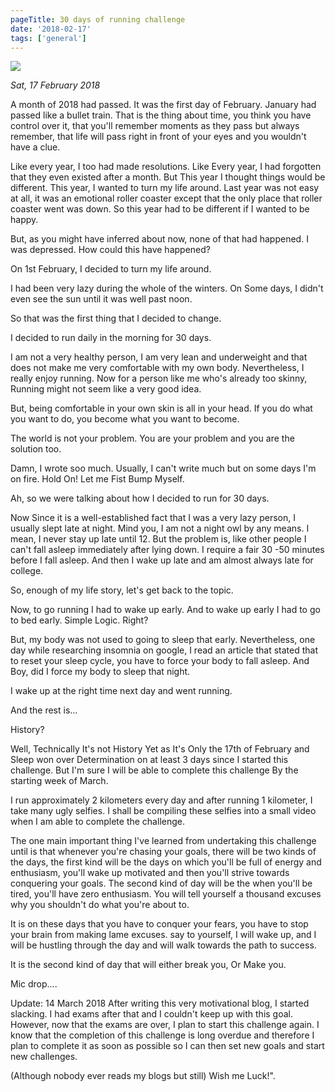 ```yaml
---
pageTitle: 30 days of running challenge
date: '2018-02-17'
tags: ['general']
---
```


<img src='https://lh3.googleusercontent.com/JjcSdrK--nsetdbz4AoPiZtj_G62RykAxqKqUVSHFhbXH6F_MuGK1y2aIH3jj3nPEzkvpD22k2OEKF1OZXKGARlyOMEbm8IAJ4D4Jybqd0DvQbNyKEnxqcU_yMzJybB-iWtWKYuq4XZpGLbTJpRZLvLY9JkRZHbacFrSpFiKm_T1VpTlHNIyOq2Z-v2HKrOPwZ-C6KvKoZebxoFxWA7YEqKdoZMyY3srEAW3ImH8hNn5Nc0watsqZlqcNVDKPsxjZlNAncGtfbdo-AgHXCCpeTzd0QF9BL1pP3GgtqVnb7GEoYIG4wAbjaoyC8U2qW34ODELDiF_N69rQq6X3fOGtmf6Hmru1NpZ3ckuv0-BTBca084ibZy82bem7A-kxdX4aR3h9ir9YDKmWHdJWtyu1jSSxc1wFKMx7Jbfv1zkMw-KSop3qj6DtfaV7Elg7Jn5OJrIpCsQoLvR-zStQT7_enHis8OBR30AzxLiNz2yeQH3OMLjMTnHViBlci1wZaVA1GI54dRsl_xbG6yT1MkOjyybUelOLfPwqMy6PGDWHjobAaLu-kU3gWxtKFQjfqsNKhumsPvk5GHAlm0dfAzPFSu5BdcvvkByjbwbhRLlt_9lShERUeCBPDmcL6F0gkhJvsxYUYLP6pvHfEoYr0FEX8RQvlc0W_Z_IPixen9d4Pumiye7pVkiuasRf3q2UBjjg_OHDl_TzPHc3t3lBWqhyZ75v2A1d5fTG9dCRLtKjKBzUdziIA=w375-h500-no'/>

_Sat, 17 February 2018_

A month of 2018 had passed. It was the first day of February. January had passed like a bullet train. That is the thing about time, you think you have control over it, that you'll remember moments as they pass but always remember, that life will pass right in front of your eyes and you wouldn't have a clue.

Like every year, I too had made resolutions. Like Every year, I had forgotten that they even existed after a month. But This year I thought things would be different. This year, I wanted to turn my life around. Last year was not easy at all, it was an emotional roller coaster except that the only place that roller coaster went was down. So this year had to be different if I wanted to be happy.

But, as you might have inferred about now, none of that had happened. I was depressed. How could this have happened?

On 1st February, I decided to turn my life around.

I had been very lazy during the whole of the winters. On Some days, I didn't even see the sun until it was well past noon.

So that was the first thing that I decided to change.

I decided to run daily in the morning for 30 days.

I am not a very healthy person, I am very lean and underweight and that does not make me very comfortable with my own body. Nevertheless, I really enjoy running. Now for a person like me who's already too skinny, Running might not seem like a very good idea.

But, being comfortable in your own skin is all in your head. If you do what you want to do, you become what you want to become.

The world is not your problem. You are your problem and you are the solution too.

Damn, I wrote soo much. Usually, I can't write much but on some days I'm on fire. Hold On! Let me Fist Bump Myself.

Ah, so we were talking about how I decided to run for 30 days.

Now Since it is a well-established fact that I was a very lazy person, I usually slept late at night. Mind you, I am not a night owl by any means. I mean, I never stay up late until 12. But the problem is, like other people I can't fall asleep immediately after lying down. I require a fair 30 -50 minutes before I fall asleep. And then I wake up late and am almost always late for college.

So, enough of my life story, let's get back to the topic.

Now, to go running I had to wake up early. And to wake up early I had to go to bed early. Simple Logic. Right?

But, my body was not used to going to sleep that early. Nevertheless, one day while researching insomnia on google, I read an article that stated that to reset your sleep cycle, you have to force your body to fall asleep. And Boy, did I force my body to sleep that night.

I wake up at the right time next day and went running.

And the rest is...

History?

Well, Technically It's not History Yet as It's Only the 17th of February and Sleep won over Determination on at least 3 days since I started this challenge. But I'm sure I will be able to complete this challenge By the starting week of March.

I run approximately 2 kilometers every day and after running 1 kilometer, I take many ugly selfies. I shall be compiling these selfies into a small video when I am able to complete the challenge.

The one main important thing I've learned from undertaking this challenge until is that whenever you're chasing your goals, there will be two kinds of the days, the first kind will be the days on which you'll be full of energy and enthusiasm, you'll wake up motivated and then you'll strive towards conquering your goals. The second kind of day will be the when you'll be tired, you'll have zero enthusiasm. You will tell yourself a thousand excuses why you shouldn't do what you're about to.

It is on these days that you have to conquer your fears, you have to stop your brain from making lame excuses. say to yourself, I will wake up, and I will be hustling through the day and will walk towards the path to success.

It is the second kind of day that will either break you, Or Make you.

Mic drop....

Update: 14 March 2018 After writing this very motivational blog, I started slacking. I had exams after that and I couldn't keep up with this goal. However, now that the exams are over, I plan to start this challenge again. I know that the completion of this challenge is long overdue and therefore I plan to complete it as soon as possible so I can then set new goals and start new challenges.

(Although nobody ever reads my blogs but still) Wish me Luck!".
